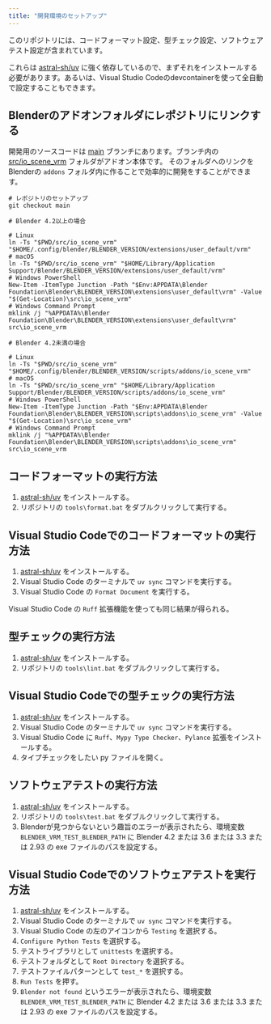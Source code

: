 ```yaml
---
title: "開発環境のセットアップ"
---
```


このリポジトリには、コードフォーマット設定、型チェック設定、ソフトウェアテスト設定が含まれています。

これらは [astral-sh/uv](https://docs.astral.sh/uv/)
に強く依存しているので、まずそれをインストールする必要があります。あるいは、Visual
Studio Codeのdevcontainerを使って全自動で設定することもできます。

## Blenderのアドオンフォルダにレポジトリにリンクする

開発用のソースコードは
[main](https://github.com/saturday06/VRM-Addon-for-Blender/tree/main)
ブランチにあります。ブランチ内の
[src/io_scene_vrm](https://github.com/saturday06/VRM-Addon-for-Blender/tree/main/src/io_scene_vrm)
フォルダがアドオン本体です。 そのフォルダへのリンクをBlenderの `addons`
フォルダ内に作ることで効率的に開発をすることができます。

```text
# レポジトリのセットアップ
git checkout main

# Blender 4.2以上の場合

# Linux
ln -Ts "$PWD/src/io_scene_vrm" "$HOME/.config/blender/BLENDER_VERSION/extensions/user_default/vrm"
# macOS
ln -Ts "$PWD/src/io_scene_vrm" "$HOME/Library/Application Support/Blender/BLENDER_VERSION/extensions/user_default/vrm"
# Windows PowerShell
New-Item -ItemType Junction -Path "$Env:APPDATA\Blender Foundation\Blender\BLENDER_VERSION\extensions\user_default\vrm" -Value "$(Get-Location)\src\io_scene_vrm"
# Windows Command Prompt
mklink /j "%APPDATA%\Blender Foundation\Blender\BLENDER_VERSION\extensions\user_default\vrm" src\io_scene_vrm

# Blender 4.2未満の場合

# Linux
ln -Ts "$PWD/src/io_scene_vrm" "$HOME/.config/blender/BLENDER_VERSION/scripts/addons/io_scene_vrm"
# macOS
ln -Ts "$PWD/src/io_scene_vrm" "$HOME/Library/Application Support/Blender/BLENDER_VERSION/scripts/addons/io_scene_vrm"
# Windows PowerShell
New-Item -ItemType Junction -Path "$Env:APPDATA\Blender Foundation\Blender\BLENDER_VERSION\scripts\addons\io_scene_vrm" -Value "$(Get-Location)\src\io_scene_vrm"
# Windows Command Prompt
mklink /j "%APPDATA%\Blender Foundation\Blender\BLENDER_VERSION\scripts\addons\io_scene_vrm" src\io_scene_vrm
```

## コードフォーマットの実行方法

1. [astral-sh/uv](https://docs.astral.sh/uv/) をインストールする。
2. リポジトリの `tools\format.bat` をダブルクリックして実行する。

## Visual Studio Codeでのコードフォーマットの実行方法

1. [astral-sh/uv](https://docs.astral.sh/uv/) をインストールする。
2. Visual Studio Code のターミナルで `uv sync` コマンドを実行する。
3. Visual Studio Code の `Format Document` を実行する。

Visual Studio Code の `Ruff` 拡張機能を使っても同じ結果が得られる。

## 型チェックの実行方法

1. [astral-sh/uv](https://docs.astral.sh/uv/) をインストールする。
2. リポジトリの `tools\lint.bat` をダブルクリックして実行する。

## Visual Studio Codeでの型チェックの実行方法

1. [astral-sh/uv](https://docs.astral.sh/uv/) をインストールする。
2. Visual Studio Code のターミナルで `uv sync` コマンドを実行する。
3. Visual Studio Code に `Ruff`、`Mypy Type Checker`、`Pylance`
   拡張をインストールする。
4. タイプチェックをしたい py ファイルを開く。

## ソフトウェアテストの実行方法

1. [astral-sh/uv](https://docs.astral.sh/uv/) をインストールする。
2. リポジトリの `tools\test.bat` をダブルクリックして実行する。
3. Blenderが見つからないという趣旨のエラーが表示されたら、環境変数
   `BLENDER_VRM_TEST_BLENDER_PATH` に Blender 4.2 または 3.6 または 3.3 または
   2.93 の exe ファイルのパスを設定する。

## Visual Studio Codeでのソフトウェアテストを実行方法

1. [astral-sh/uv](https://docs.astral.sh/uv/) をインストールする。
2. Visual Studio Code のターミナルで `uv sync` コマンドを実行する。
3. Visual Studio Code の左のアイコンから `Testing` を選択する。
4. `Configure Python Tests` を選択する。
5. テストライブラリとして `unittests` を選択する。
6. テストフォルダとして `Root Directory` を選択する。
7. テストファイルパターンとして `test_*` を選択する。
8. `Run Tests` を押す。
9. `Blender not found` というエラーが表示されたら、環境変数
   `BLENDER_VRM_TEST_BLENDER_PATH` に Blender 4.2 または 3.6 または 3.3 または
   2.93 の exe ファイルのパスを設定する。
